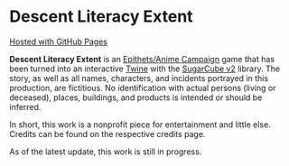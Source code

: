 # Descent Literacy Extent
[Hosted with GitHub Pages](https://lockeanddemosthenes.github.io/Descent-Literacy-Extent/Descent-Literacy-Extent)

**Descent Literacy Extent** is an [Epithets/Anime Campaign](https://docs.google.com/document/d/1FDjPzvwzjypF0LUFjHpHELCMycIL7NA2g5BFPlEdYTo/edit#) game that has been turned into an interactive [Twine](https://twinery.org/) with the [SugarCube v2](http://www.motoslave.net/sugarcube/) library. The story, as well as all names, characters, and incidents portrayed in this production, are fictitious. No identification with actual persons (living or deceased), places, buildings, and products is intended or should be inferred.

In short, this work is a nonprofit piece for entertainment and little else. Credits can be found on the respective credits page.

As of the latest update, this work is still in progress.
